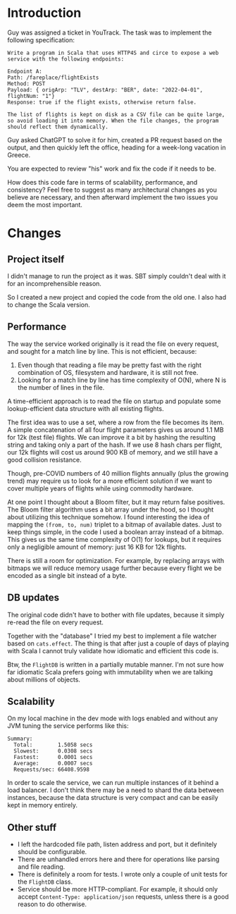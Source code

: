 # Introduction

Guy was assigned a ticket in YouTrack. The task was to implement the following specification:

```
Write a program in Scala that uses HTTP4S and circe to expose a web service with the following endpoints:

Endpoint A:
Path: /fareplace/flightExists
Method: POST
Payload: { origArp: "TLV", destArp: "BER", date: "2022-04-01", flightNum: "1"}
Response: true if the flight exists, otherwise return false.

The list of flights is kept on disk as a CSV file can be quite large, so avoid loading it into memory. When the file changes, the program should reflect them dynamically. 
```

Guy asked ChatGPT to solve it for him, created a PR request based on the output, and then quickly left the office,
heading for a week-long vacation in Greece.

You are expected to review "his" work and fix the code if it needs to be.

How does this code fare in terms of scalability, performance, and consistency? Feel free to suggest as many
architectural changes as you believe are necessary, and then afterward implement the two issues you deem the most
important.

# Changes

## Project itself

I didn't manage to run the project as it was. SBT simply couldn't deal with it for an incomprehensible reason.

So I created a new project and copied the code from the old one. I also had to change the Scala version.

## Performance

The way the service worked originally is it read the file on every request, and sought for a match line by line. This is
not efficient, because:

1) Even though that reading a file may be pretty fast with the right combination of OS, filesystem and hardware, it is
   still not free.
2) Looking for a match line by line has time complexity of O(N), where N is the number of lines in the file.

A time-efficient approach is to read the file on startup and populate some lookup-efficient data structure with all
existing flights.

The first idea was to use a set, where a row from the file becomes its item. A simple concatenation of all four flight
parameters gives us around 1.1 MB for 12k (test file) flights. We can improve it a bit by hashing the resulting string
and taking only a part of the hash. If we use 8 hash chars per flight, our 12k flights will cost us around 900 KB of
memory, and we still have a good collision resistance.

Though, pre-COVID numbers of 40 million flights annually (plus the growing trend) may require us to look for a more
efficient solution if we want to cover multiple years of flights while using commodity hardware.

At one point I thought about a Bloom filter, but it may return false positives. The Bloom filter algorithm uses a bit
array under the hood, so I thought about utilizing this technique somehow. I found interesting the idea of mapping the
`(from, to, num)` triplet to a bitmap of available dates. Just to keep things simple, in the code I used a boolean
array instead of a bitmap. This gives us the same time complexity of O(1) for lookups, but it requires only a
negligible amount of memory: just 16 KB for 12k flights.

There is still a room for optimization. For example, by replacing arrays with bitmaps we will reduce memory usage
further because every flight we be encoded as a single bit instead of a byte.

## DB updates

The original code didn't have to bother with file updates, because it simply re-read the file on every request.

Together with the "database" I tried my best to implement a file watcher based on `cats.effect`. The thing is that after
just a couple of days of playing with Scala I cannot truly validate how idiomatic and efficient this code is.

Btw, the `FlightDB` is written in a partially mutable manner. I'm not sure how far idiomatic Scala prefers going with
immutability when we are talking about millions of objects.

## Scalability

On my local machine in the dev mode with logs enabled and without any JVM tuning the service performs like this:

```
Summary:
  Total:        1.5058 secs
  Slowest:      0.0308 secs
  Fastest:      0.0001 secs
  Average:      0.0007 secs
  Requests/sec: 66408.9598
```

In order to scale the service, we can run multiple instances of it behind a load balancer. I don't think there may be a
need to shard the data between instances, because the data structure is very compact and can be easily kept in memory
entirely.

## Other stuff

* I left the hardcoded file path, listen address and port, but it definitely should be configurable.
* There are unhandled errors here and there for operations like parsing and file reading.
* There is definitely a room for tests. I wrote only a couple of unit tests for the `FlightDB` class.
* Service should be more HTTP-compliant. For example, it should only accept `Content-Type: application/json` requests,
  unless there is a good reason to do otherwise.
